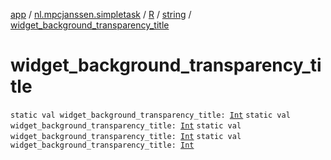 [app](../../../index.md) / [nl.mpcjanssen.simpletask](../../index.md) / [R](../index.md) / [string](index.md) / [widget_background_transparency_title](.)

# widget_background_transparency_title

`static val widget_background_transparency_title: `[`Int`](https://kotlinlang.org/api/latest/jvm/stdlib/kotlin/-int/index.html)
`static val widget_background_transparency_title: `[`Int`](https://kotlinlang.org/api/latest/jvm/stdlib/kotlin/-int/index.html)
`static val widget_background_transparency_title: `[`Int`](https://kotlinlang.org/api/latest/jvm/stdlib/kotlin/-int/index.html)
`static val widget_background_transparency_title: `[`Int`](https://kotlinlang.org/api/latest/jvm/stdlib/kotlin/-int/index.html)